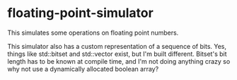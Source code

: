 # floating-point-simulator

This simulates some operations on floating point numbers.

This simulator also has a custom representation of a sequence of bits. Yes, things like std::bitset and std::vector<bool> exist, but I'm built different. Bitset's bit length has to be known at compile time, and I'm not doing anything crazy so why not use a dynamically allocated boolean array?